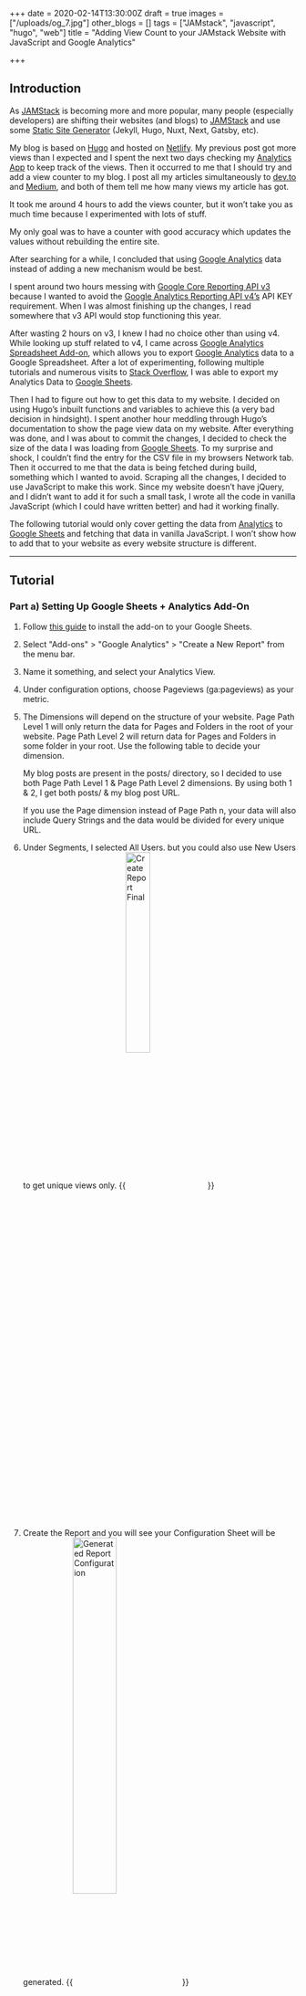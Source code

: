 +++
date = 2020-02-14T13:30:00Z
draft = true
images = ["/uploads/og_7.jpg"]
other_blogs = []
tags = ["JAMstack", "javascript", "hugo", "web"]
title = "Adding View Count to your JAMstack Website with JavaScript and Google Analytics"

+++
## Introduction

As [JAMStack](https://jamstack.org/) is becoming more and more popular,  many people (especially developers) are shifting their websites (and blogs) to [JAMStack](https://jamstack.org/) and use some [Static Site Generator](https://www.staticgen.com/) (Jekyll, Hugo, Nuxt, Next, Gatsby, etc).

My blog is based on [Hugo](https://gohugo.io/) and hosted on [Netlify](https://www.netlify.com/). My previous post got more views than I expected and I spent the next two days checking my [Analytics App](https://analytics.google.com/analytics/web/) to keep track of the views. Then it occurred to me that I should try and add a view counter to my blog. I post all my articles simultaneously to [dev.to](https://dev.to/) and [Medium](https://medium.com/), and both of them tell me how many views my article has got.

It took me around 4 hours to add the views counter, but it won’t take you as much time because I experimented with lots of stuff.

My only goal was to have a counter with good accuracy which updates the values without rebuilding the entire site.

After searching for a while, I concluded that using [Google Analytics](https://analytics.google.com/analytics/web/) data instead of adding a new mechanism would be best.

I spent around two hours messing with [Google Core Reporting API v3](https://developers.google.com/analytics/devguides/reporting/core/v3/reference) because I wanted to avoid the  [Google Analytics Reporting API v4’s](https://developers.google.com/analytics/devguides/reporting/core/v4/) API KEY requirement. When I was almost finishing up the changes, I read somewhere that v3 API would stop functioning this year.

After wasting 2 hours on v3, I knew I had no choice other than using v4. While looking up stuff related to v4, I came across [Google Analytics Spreadsheet Add-on](https://developers.google.com/analytics/solutions/google-analytics-spreadsheet-add-on), which allows you to export [Google Analytics](https://analytics.google.com/analytics/web/) data to a Google Spreadsheet. After a lot of experimenting, following multiple tutorials and numerous visits to [Stack Overflow](https://stackoverflow.com/), I was able to export my Analytics Data to  [Google Sheets](https://docs.google.com/spreadsheets/u/0/).

Then I had to figure out how to get this data to my website. I decided on using Hugo’s inbuilt functions and variables to achieve this (a very bad decision in hindsight). I spent another hour meddling through Hugo’s documentation to show the page view data on my website. After everything was done, and I was about to commit the changes, I decided to check the size of the data I was loading from [Google Sheets](https://docs.google.com/spreadsheets/u/0/). To my  surprise and shock, I couldn’t find the entry for the CSV file in my browsers Network tab. Then it occurred to me that the data is being fetched during build, something which I wanted to avoid. Scraping all the changes, I decided to use JavaScript to make this work. Since my website doesn’t have jQuery, and I didn’t want to add it for such a small task, I wrote all the code in vanilla JavaScript (which I could have written better) and had it working finally.

The following tutorial would only cover getting the data from [Analytics](https://analytics.google.com/analytics/web/#/) to [Google Sheets](https://docs.google.com/spreadsheets/u/0/) and fetching that data in vanilla JavaScript. I won’t show how to add that to your website as every website structure is different.

***

## Tutorial

### Part a) Setting Up Google Sheets + Analytics Add-On

 1. Follow [this guide](https://developers.google.com/analytics/solutions/google-analytics-spreadsheet-add-on) to install the add-on to your Google Sheets.
 2. Select "Add-ons" > "Google Analytics" > "Create a New Report" from the menu bar.
 3. Name it something, and select your Analytics View.
 4. Under configuration options, choose Pageviews (ga:pageviews) as your metric.
 5. The Dimensions will depend on the structure of your website. Page Path Level 1 will only return the data for Pages and Folders in the root of your website. Page Path Level 2 will return data for Pages and Folders in some folder in your root. Use the following table to decide your dimension.
    <script src="https://gist.github.com/haideralipunjabi/5ed449fd6de2f066e6814afa8fba9481.js"></script>

    My blog posts are present in the posts/  directory, so I decided to use both  Page Path Level 1 &  Page Path Level 2 dimensions.  By using both 1 & 2, I get both posts/ & my blog post URL.

    If you use the Page dimension instead of Page Path n, your data will also include Query Strings and the data would be divided for every unique URL.
 6. Under Segments, I selected All Users. but you could also use New Users to get unique views only.
    {{<image title="Create Report Final" src="/uploads/2020-02-14-211551_302x702_scrot.png" width="30%" align="center">}}
 7. Create the Report and you will see your Configuration Sheet will be generated.
    {{<image title="Generated Report Configuration" src="/uploads/2020-02-14-203533_510x470_scrot.png" width="40%" align="center">}}
 8. Change the Start Date to a date before your first blog post (in YYYY/MM/DD format), and change the End Date to 'today'
 9. You should remove the 1000 limit if you want to get the data for more than 1000 posts.
10. Create another empty sheet which will act as output. Share this sheet with Edit Permission enabled. Copy the Share Link.
11. Paste the copied Share Link into the Configuration Sheet in the Spreadsheet URL Row.
12. Select "Add-ons" > "Google Analytics" > "Run reports" from the menu bar.
13. It will show you a Report Status Popup, which should tell you that your report completed successfully.
14. Select "Add-ons" > "Google Analytics" > "Schedule Reports" from the menu bar.
15. Select "Enable Reports to run automatically" and run it "every hour", and save it.
    {{<image title="Generated Report Output" src="/uploads/2020-02-14-203404_647x699_scrot.png" width="40%" align="center">}}
16. Go back to your output sheet and go to "File" > "Publish to Web"
17. Under "Published content & settings", select you Sheet Name and check "Automatically republish when changes are made". Then click "Start Publishing".
18. Choose "Comma-separated values (.csv) as output format and copy the given link"

### Part b) Getting the data on your blog

1. On the page where you want to show the view data, add a JavaScript file (or edit an existing JavaScript File for that page).
2. Use Fetch API to get the CSV data and parse it using CSVToArray function from this [StackOverflow Answer](https://stackoverflow.com/questions/1293147/javascript-code-to-parse-csv-data/1293163#1293163)

{{< highlight js >}}

url  = "URL which you copied in Step 18. of part A" 

fetch(url).then((response)=>{     

    return response.text() 

}).then((text)=>{ 

    data = CSVToArray(text) 

    viewMap = {} 

    for(let i = 15; i < data.length; i++){

         viewMap\[window.location.href + data\[i\]\[0\].slice(1,-1) + data\[i\]\[1\]\] = parseInt(data\[i\]\[2\])     

    } 

})

{{< / highlight >}}
_You might need to adjust the code according to your needs_

1. You will have a dictionary with your Post URLs as Key and their Views as values.
2. Use them according to your website structure. (You can look at my [blog's code](https://github.com/haideralipunjabi/blog-haideralipunjabi) if you need more help)

***

### Resources

* [Google Analytics Spreadsheet Add-on](https://developers.google.com/analytics/solutions/google-analytics-spreadsheet-add-on)
* [StaticGen - A List of Static Site Generators for JAMstack Sites](https://www.staticgen.com/)
* [Google Analytics Reporting API v4](https://developers.google.com/analytics/devguides/reporting/core/v4/)

***

### Read This On

* Haider Ali Punjabi's Blog
* Medium
* Dev.to
